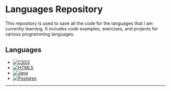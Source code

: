 # Languages Repository

This repository is used to save all the code for the languages that I am currently learning. It includes code examples, exercises, and projects for various programming languages.

## Languages

- [![CSS3](https://img.shields.io/badge/css3-%231572B6.svg?style=for-the-badge&logo=css3&logoColor=white)](/css/)
- [![HTML5](https://img.shields.io/badge/html5-%23E34F26.svg?style=for-the-badge&logo=html5&logoColor=white)](/html/)
- [![Java](https://img.shields.io/badge/java-%23ED8B00.svg?style=for-the-badge&logo=openjdk&logoColor=white)](/java/)
- [![Postgres](https://img.shields.io/badge/postgres-%23316192.svg?style=for-the-badge&logo=postgresql&logoColor=white)](/sql/)

---
